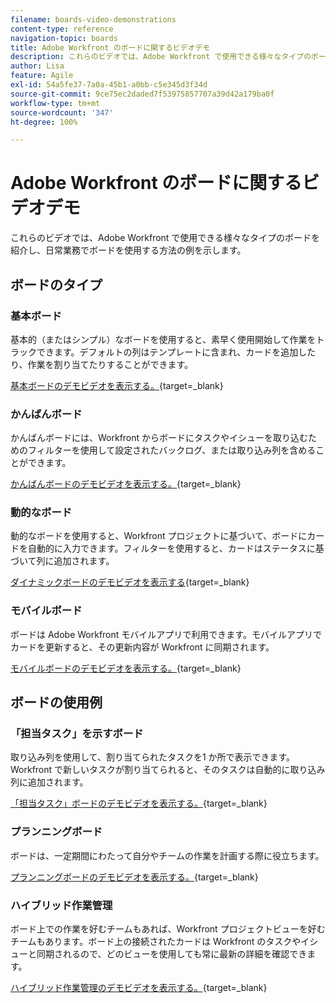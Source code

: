 ```yaml
---
filename: boards-video-demonstrations
content-type: reference
navigation-topic: boards
title: Adobe Workfront のボードに関するビデオデモ
description: これらのビデオでは、Adobe Workfront で使用できる様々なタイプのボードを紹介し、日常業務でボードを使用する方法の例を示します。
author: Lisa
feature: Agile
exl-id: 54a5fe37-7a0a-45b1-a0bb-c5e345d3f34d
source-git-commit: 9ce75ec2daded7f53975857707a39d42a179ba0f
workflow-type: tm+mt
source-wordcount: '347'
ht-degree: 100%

---
```


# Adobe Workfront のボードに関するビデオデモ

<!--Audited: 12/2023-->

これらのビデオでは、Adobe Workfront で使用できる様々なタイプのボードを紹介し、日常業務でボードを使用する方法の例を示します。

## ボードのタイプ

### 基本ボード

基本的（またはシンプル）なボードを使用すると、素早く使用開始して作業をトラックできます。デフォルトの列はテンプレートに含まれ、カードを追加したり、作業を割り当てたりすることができます。

[基本ボードのデモビデオを表示する。](https://video.tv.adobe.com/v/3416382/){target=_blank}

### かんばんボード

かんばんボードには、Workfront からボードにタスクやイシューを取り込むためのフィルターを使用して設定されたバックログ、または取り込み列を含めることができます。

[かんばんボードのデモビデオを表示する。](https://video.tv.adobe.com/v/3416383/){target=_blank}

### 動的なボード

動的なボードを使用すると、Workfront プロジェクトに基づいて、ボードにカードを自動的に入力できます。フィルターを使用すると、カードはステータスに基づいて列に追加されます。

[ダイナミックボードのデモビデオを表示する](https://video.tv.adobe.com/v/3422404/){target=_blank}

### モバイルボード

ボードは Adobe Workfront モバイルアプリで利用できます。モバイルアプリでカードを更新すると、その更新内容が Workfront に同期されます。

[モバイルボードのデモビデオを表示する。](https://video.tv.adobe.com/v/3416379/){target=_blank}

## ボードの使用例

### 「担当タスク」を示すボード

取り込み列を使用して、割り当てられたタスクを1 か所で表示できます。Workfront で新しいタスクが割り当てられると、そのタスクは自動的に取り込み列に追加されます。

[「担当タスク」ボードのデモビデオを表示する。](https://video.tv.adobe.com/v/3416378/){target=_blank}

### プランニングボード

ボードは、一定期間にわたって自分やチームの作業を計画する際に役立ちます。

[プランニングボードのデモビデオを表示する。](https://video.tv.adobe.com/v/3416380/){target=_blank}

### ハイブリッド作業管理

ボード上での作業を好むチームもあれば、Workfront プロジェクトビューを好むチームもあります。ボード上の接続されたカードは Workfront のタスクやイシューと同期されるので、どのビューを使用しても常に最新の詳細を確認できます。

[ハイブリッド作業管理のデモビデオを表示する。](https://video.tv.adobe.com/v/3416381/){target=_blank}

